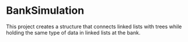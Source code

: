 # BankSimulation
This project creates a structure that connects linked lists with trees while holding the same type of data in linked lists at the bank.
